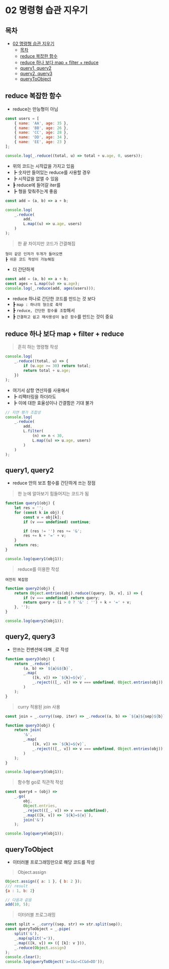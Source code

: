 # 02 명령형 습관 지우기

## 목차

- [02 명령형 습관 지우기](#02-명령형-습관-지우기)
  - [목차](#목차)
  - [reduce 복잡한 함수](#reduce-복잡한-함수)
  - [reduce 하나 보다 map + filter + reduce](#reduce-하나-보다-map--filter--reduce)
  - [query1, query2](#query1-query2)
  - [query2, query3](#query2-query3)
  - [queryToObject](#querytoobject)

## reduce 복잡한 함수

- reduce는 만능형이 아님

```js
const users = [
	{ name: 'AA', age: 35 },
	{ name: 'BB', age: 26 },
	{ name: 'CC', age: 28 },
	{ name: 'DD', age: 34 },
	{ name: 'EE', age: 23 }
];

console.log(_.reduce((total, u) => total + u.age, 0, users));
```

- 위의 코드는 시작값을 가지고 있음
- ┣ 숫자만 들어있는 reduce를 사용할 경우
- ┣ 시작값을 없앨 수 있음
- ┣ reduce에 들어갈 iter를
- ┣ 형을 맞춰주는게 좋음

```js
const add = (a, b) => a + b;

console.log(
	_.reduce(
		add,
		L.map((u) => u.age, users)
	)
);
```

> 한 끝 차이지만 코드가 간결해짐

    형이 같은 인자가 두개가 들어오면
    ┣ 쉬운 코드 작성이 가능해짐

- 더 간단하게

```js
const add = (a, b) => a + b;
const ages = L.map((u) => u.age);
console.log(_.reduce(add, ages(users)));
```

- reduce 하나로 간단한 코드를 만드는 것 보다
- ┣ `map : 하나의 형으로 축약`
- ┣ `reduce, 간단한 함수를 조합`해서
- ┣ `간결하고 쉽고 재사용성이 높은 함수`를 만드는 것이 중요

## reduce 하나 보다 map + filter + reduce

> 흔히 하는 명령형 작성

```js
console.log(
	_.reduce((total, u) => {
		if (u.age >= 30) return total;
		return total + u.age;
	})
);
```

- 여기서 삼항 연산자를 사용해서
- ┣ 리팩터링을 하더라도
- ┣ 이에 대한 효율성이나 간결함은 기대 불가

```js
// 지연 평가 조합성
console.log(
	_.reduce(
		add,
		L.filter(
			(n) => n < 30,
			L.map((u) => u.age, users)
		)
	)
);
```

## query1, query2

- reduce 안의 보조 함수를 간단하게 쓰는 장점

> 한 눈에 알아보기 힘들어지는 코드가 됨

```js
function query1(obj) {
	let res = '';
	for (const k in obj) {
		const v = obj[k];
		if (v === undefined) continue;

		if (res != '') res += '&';
		res += k + '=' + v;
	}
	return res;
}

console.log(query1(obj1));
```

> reduce를 이용한 작성

    여전히 복잡함

```js
function query2(obj) {
	return Object.entries(obj).reduce((query, [k, v], i) => {
		if (v === undefined) return query;
		return query + (i > 0 ? '&' : '') + k + '=' + v;
	}, '');
}

console.log(query2(obj1));
```

## query2, query3

- 안쓰는 컨벤션에 대해 `_`로 작성

```js
function query3(obj) {
	return _.reduce(
		(a, b) => `${a}&${b}`,
		_.map(
			([k, v]) => `${k}=${v}`,
			_.reject(([_, v]) => v === undefined, Object.entries(obj))
		)
	);
}
```

> curry 적용된 join 사용

```js
const join = _.curry((sep, iter) => _.reduce((a, b) => `${a}${sep}${b}`, iter));

function query3(obj) {
	return join(
		'&',
		_.map(
			([k, v]) => `${k}=${v}`,
			_.reject(([_, v]) => v === undefined, Object.entries(obj))
		)
	);
}

console.log(query3(obj1));
```

> 함수형 go로 직관적 작성

```js
const query4 = (obj) =>
	_.go(
		obj,
		Object.entries,
		_.reject(([_, v]) => v === undefined),
		_.map(([k, v]) => `${k}=${v}`),
		join('&')
	);

console.log(query4(obj1));
```

## queryToObject

- 이터러블 프로그래밍만으로 해당 코드를 작성

> Object.assign

```js
Object.assign({ a: 1 }, { b: 2 });
/// result
{a : 1, b: 2}

// 다음과 같음
add(10, 5);
```

> 이터러블 프로그래밍

```js
const split = _.curry((sep, str) => str.split(sep));
const queryToObject = _.pipe(
	split('&'),
	_.map(split('=')),
	_.map(([k, v]) => ({ [k]: v })),
	_.reduce(Object.assign)
);
console.clear();
console.log(queryToObject('a=1&c=CC&d=DD'));
```
